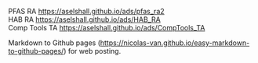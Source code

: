 PFAS RA https://aselshall.github.io/ads/pfas_ra2 <br>
HAB RA https://aselshall.github.io/ads/HAB_RA <br>
Comp Tools TA https://aselshall.github.io/ads/CompTools_TA <br>

Markdown to Github pages (https://nicolas-van.github.io/easy-markdown-to-github-pages/) for web posting.

